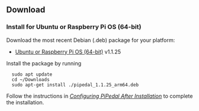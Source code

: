 ## Download

### Install for Ubuntu or Raspberry Pi OS (64-bit)

Download the most recent Debian (.deb) package for your platform:

- [Ubuntu or Raspberry Pi OS (64-bit)](https://github.com/rerdavies/pipedal/releases/download/v1.1.25/pipedal_1.1.25_arm64.deb) v1.1.25

Install the package by running 

```
  sudo apt update
  cd ~/Downloads  
  sudo apt-get install ./pipedal_1.1.25_arm64.deb
```

Follow the instructions in [_Configuring PiPedal After Installation_](https://rerdavies.github.io/pipedal/Configuring.html) to complete the installation.
